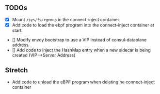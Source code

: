 
## TODOs
- [x] Mount `/sys/fs/cgroup` in the connect-inject container
- [x] Add code to load the ebpf program into the connect-inject container at start.
- [] Modify envoy bootstrap to use a VIP instead of consul-dataplane address
- [] Add code to inject the HashMap entry when a new sidecar is being created (VIP-->Server Address)

## Stretch
- Add code to unload the eBPF program when deleting he connect-inject container